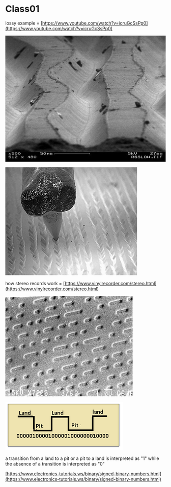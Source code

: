 # Class01

lossy example = [https://www.youtube.com/watch?v=icruGcSsPp0](https://www.youtube.com/watch?v=icruGcSsPp0)

![](../.gitbook/assets/longwaysviewelectronmicroscopeimageofvinlyrecordgroove1.jpg)

![](../.gitbook/assets/441b5e1cfe9e03bd1705327983a07cec.gif)

how stereo records work = [https://www.vinylrecorder.com/stereo.html](https://www.vinylrecorder.com/stereo.html)

![](../.gitbook/assets/main-qimg-e74006d5754caee64123233b7e9ebd7f.gif)

![](../.gitbook/assets/pits-lands2.png)

a transition from a land to a pit or a pit to a land is interpreted as "1" while the absence of a transition is interpreted as "0"

[https://www.electronics-tutorials.ws/binary/signed-binary-numbers.html](https://www.electronics-tutorials.ws/binary/signed-binary-numbers.html)

